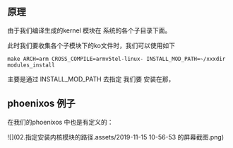 

## 原理

由于我们编译生成的kernel 模块在 系统的各个子目录下面。



此时我们要收集各个子模块下的ko文件时，我们可以使用如下

```shell
make ARCH=arm CROSS_COMPILE=armv5tel-linux- INSTALL_MOD_PATH=~/xxxdir modules_install
```

主要是通过  INSTALL_MOD_PATH 去指定 我们要 安装在那， 



## phoenixos 例子

在我们的phoenixos 中也是有定义的：

![](02.指定安装内核模块的路径.assets/2019-11-15 10-56-53 的屏幕截图.png)



